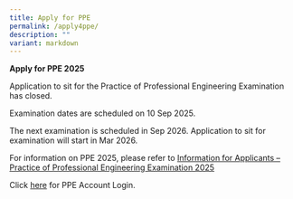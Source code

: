 ```yaml
---
title: Apply for PPE
permalink: /apply4ppe/
description: ""
variant: markdown
---
```

**Apply for PPE 2025**

Application to sit for the Practice of Professional Engineering Examination has closed.  

Examination dates are scheduled on 10 Sep 2025.   

The next examination is scheduled in Sep 2026. Application to sit for examination will start in Mar 2026.
  
For information on PPE 2025, please refer to [Information for Applicants – Practice of Professional Engineering Examination 2025](/files/Downloads/Info%20on%20Exams/PPE2025.pdf)

Click [here](https://www.peb.gov.sg/login_can.aspx) for PPE Account Login.